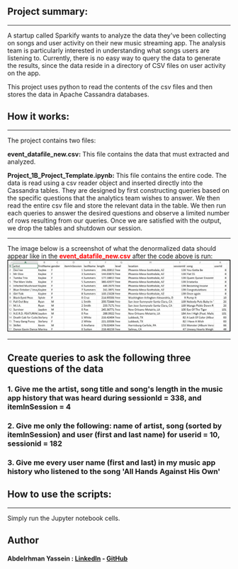 ## Project summary:
----------------
A startup called Sparkify wants to analyze the data they've been collecting on songs and user activity on their new music streaming app. The analysis team is particularly interested in understanding what songs users are listening to. Currently, there is no easy way to query the data to generate the results, since the data reside in a directory of CSV files on user activity on the app.

This project uses python to read the contents of the csv files and then stores the data in Apache Cassandra databases. 

## How it works:
-------------
The project contains two files:

**event_datafile_new.csv:** This file contains the data that must extracted and analyzed.

**Project_1B_Project_Template.ipynb:**
This file contains the entire code.
The data is read using a csv reader object and inserted directly into the Cassandra tables. They are designed by first constructing queries based on the specific questions that the analytics team wishes to answer. We then read the entire csv file and store the relevant data in the table.
We then run each queries to answer the desired questions and observe a limited number of rows resulting from our queries.
Once we are satisfied with the output, we drop the tables and shutdown our session.
 
-----------------------
The image below is a screenshot of what the denormalized data should appear like in the <font color=red>**event_datafile_new.csv**</font> after the code above is run:<br>
![log-data](images\image_event_datafile_new.jpg)

--------------------------------------
## Create queries to ask the following three questions of the data

### 1. Give me the artist, song title and song's length in the music app history that was heard during  sessionId = 338, and itemInSession  = 4


### 2. Give me only the following: name of artist, song (sorted by itemInSession) and user (first and last name) for userid = 10, sessionid = 182
    

### 3. Give me every user name (first and last) in my music app history who listened to the song 'All Hands Against His Own'

## How to use the scripts:
-----------------------
Simply run the Jupyter notebook cells.


## Author

####  **Abdelrhman Yassein  :**  [LinkedIn](https://www.linkedin.com/in/Abdelrhman-Yassein/) - [GitHub](https://github.com/Abdelrhman-Yassein?tab=repositories)